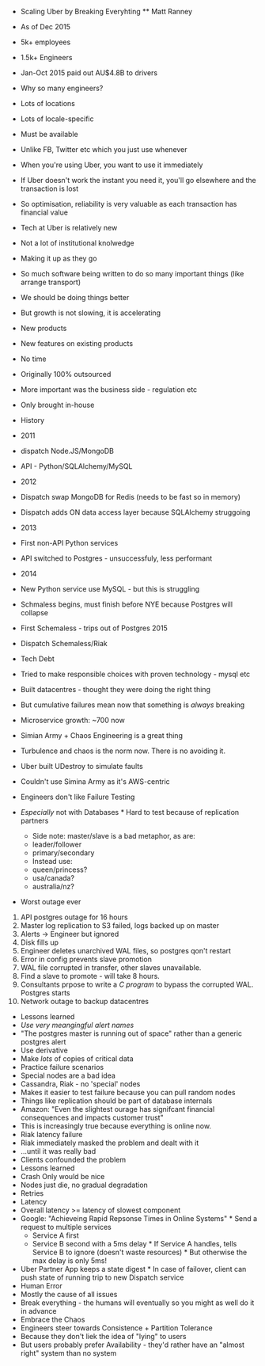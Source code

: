 * Scaling Uber by Breaking Everyhting
** Matt Ranney

* As of Dec 2015
 * 5k+ employees
 * 1.5k+ Engineers
 * Jan-Oct 2015 paid out AU$4.8B to drivers
* Why so many engineers?
 * Lots of locations
  * Lots of locale-specific
 * Must be available
  * Unlike FB, Twitter etc which you just use whenever
  * When you're using Uber, you want to use it immediately
  * If Uber doesn't work the instant you need it, you'll go elsewhere and the transaction is lost
  * So optimisation, reliability is very valuable as each transaction has financial value
* Tech at Uber is relatively new
 * Not a lot of institutional knolwedge
 * Making it up as they go
 * So much software being written to do so many important things (like arrange transport)
 * We should be doing things better
 * But growth is not slowing, it is accelerating
  * New products
  * New features on existing products
  * No time
 * Originally 100% outsourced
  * More important was the business side - regulation etc
  * Only brought in-house
 * History
  * 2011
   * dispatch Node.JS/MongoDB
   * API - Python/SQLAlchemy/MySQL
  * 2012
   * Dispatch swap MongoDB for Redis (needs to be fast so in memory)
   * Dispatch adds ON data access layer because SQLAlchemy struggoing
  * 2013
   * First non-API Python services
   * API switched to Postgres - unsuccessfuly, less performant
  * 2014
   * New Python service use MySQL - but this is struggling
   * Schmaless begins, must finish before NYE because Postgres will collapse
   * First Schemaless - trips out of Postgres
   2015
   * Dispatch Schemaless/Riak
* Tech Debt
 * Tried to make responsible choices with proven technology - mysql etc
 * Built datacentres - thought they were doing the right thing
 * But cumulative failures mean now that something is *always* breaking
 * Microservice growth: ~700 now
 * Simian Army + Chaos Engineering is a great thing
  * Turbulence and chaos is the norm now. There is no avoiding it.
  * Uber built UDestroy to simulate faults
   * Couldn't use Simina Army as it's AWS-centric
  * Engineers don't like Failure Testing
   * *Especially* not with Databases
    * Hard to test because of replication partners
     * Side note: master/slave is a bad metaphor, as are:
      * leader/follower
      * primary/secondary
     * Instead use:
      * queen/princess?
      * usa/canada?
      * australia/nz?
* Worst outage ever
 1. API postgres outage for 16 hours
 2. Master log replication to S3 failed, logs backed up on master
 3. Alerts -> Engineer but ignored
 4. Disk fills up
 5. Engineer deletes unarchived WAL files, so postgres qon't restart
 6. Error in config prevents slave promotion
 7. WAL file corrupted in transfer, other slaves unavailable.
 8. Find a slave to promote - will take 8 hours.
 9. Consultants prpose to write a _C program_ to bypass the corrupted WAL. Postgres starts
 10. Network outage to backup datacentres
 * Lessons learned
  * *Use very meangingful alert names*
   * "The postgres master is running out of space" rather than a generic postgres alert
  * Use derivative 
  * Make *lots* of copies of critical data
  * Practice failure scenarios
  * Special nodes are a bad idea
   * Cassandra, Riak - no 'special' nodes
   * Makes it easier to test failure because you can pull random nodes
  * Things like replication should be part of database internals
  * Amazon: "Even the slightest ourage has signifcant financial consequences and impacts customer trust"
   * This is increasingly true because everything is online now.
* Riak latency failure
 * Riak immediately masked the problem and dealt with it
 * ...until it was really bad
 * Clients confounded the problem
 * Lessons learned
  * Crash Only would be nice
   * Nodes just die, no gradual degradation
   * Retries
  * Latency
   * Overall latency >= latency of slowest component
   * Google: "Achieveing Rapid Repsonse Times in Online Systems"
    * Send a request to multiple services
     * Service A first
     * Service B second with a 5ms delay
    * If Service A handles, tells Service B to ignore (doesn't waste resources)
    * But otherwise the max delay is only 5ms!
   * Uber Partner App keeps a state digest
    * In case of failover, client can push state of running trip to new Dispatch service
* Human Error
 * Mostly the cause of all issues
 * Break everything - the humans will eventually so you might as well do it in advance 
* Embrace the Chaos
 * Engineers steer towards Consistence + Partition Tolerance
  * Because they don't liek the idea of "lying" to users
  * But users probably prefer Availability - they'd rather have an "almost right" system than no system
